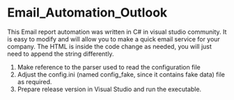 # Email_Automation_Outlook

This Email report automation was written in C# in visual studio community. It is easy to modify and will allow you to make a quick email service for your company. The HTML is inside the code change as needed, you will just need to append the string differently.

1) Make reference to the parser used to read the configuration file
2) Adjust the config.ini (named config_fake, since it contains fake data)  file as required.
3) Prepare release version in Visual Studio and run the executable.
